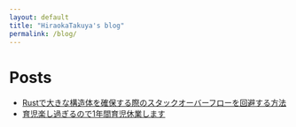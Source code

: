 ```yaml
---
layout: default
title: "HiraokaTakuya's blog"
permalink: /blog/
---
```


# Posts
- [Rustで大きな構造体を確保する際のスタックオーバーフローを回避する方法](https://hiraokatakuya.github.io/blog/2021/02/12/avoid_stack_overflow_when_allocating_large_struct_in_rust)
- [育児楽し過ぎるので1年間育児休業します](https://hiraokatakuya.github.io/blog/2021/06/02/childcare_leave)
